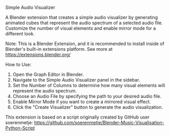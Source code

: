 Simple Audio Visualizer

A Blender extension that creates a simple audio visualizer by generating animated cubes that represent the audio spectrum of a selected audio file. Customize the number of visual elements and enable mirror mode for a different look.

Note: This is a Blender Extension, and it is recommended to install inside of Blender's built-in extensions platform. See more at https://extensions.blender.org/

How to Use:

1. Open the Graph Editor in Blender.
2. Navigate to the Simple Audio Visualizer panel in the sidebar.
3. Set the Number of Columns to determine how many visual elements will represent the audio spectrum.
4. Choose an Audio File by specifying the path to your desired audio file.
5. Enable Mirror Mode if you want to create a mirrored visual effect.
6. Click the "Create Visualizer" button to generate the audio visualization.

This extension is based on a script originally created by GitHub user soerenmetje: https://github.com/soerenmetje/Blender-Music-Visualisation-Python-Script
